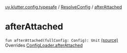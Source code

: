 [uy.klutter.config.typesafe](../index.md) / [ResolveConfig](index.md) / [afterAttached](.)


# afterAttached
<code>fun afterAttached(fullConfig: Config): Unit</code> [(source)](https://github.com/kohesive/klutter/blob/master/config-typesafe-jdk6/src/main/kotlin/uy/klutter/config/typesafe/ConfigLoading.kt#L68)<br/>Overrides [ConfigLoader.afterAttached](../-config-loader/after-attached.md)


